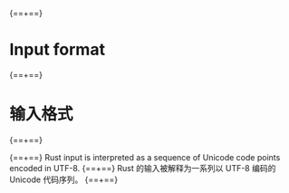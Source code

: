 {==+==}
# Input format
{==+==}
# 输入格式
{==+==}


{==+==}
Rust input is interpreted as a sequence of Unicode code points encoded in UTF-8.
{==+==}
Rust 的输入被解释为一系列以 UTF-8 编码的 Unicode 代码序列。
{==+==}